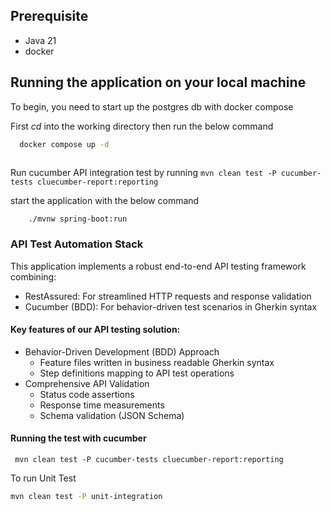 ## Prerequisite
  - Java 21
  - docker

## Running the application on your local machine

To begin, you need to start up the postgres db with docker compose

First *cd* into the working directory then run the below command
```bash
  docker compose up -d
  
 ```

Run cucumber API integration test by running 
``` mvn clean test -P cucumber-tests cluecumber-report:reporting  ```


start the application with the below command
```shell
    ./mvnw spring-boot:run
```

### API Test Automation Stack
This application implements a robust end-to-end API testing framework combining:

- RestAssured: For streamlined HTTP requests and response validation
- Cucumber (BDD): For behavior-driven test scenarios in Gherkin syntax

#### Key features of our API testing solution:

- Behavior-Driven Development (BDD) Approach
    - Feature files written in business readable Gherkin syntax
    - Step definitions mapping to API test operations
- Comprehensive API Validation
    - Status code assertions
    - Response time measurements
    - Schema validation (JSON Schema)


#### Running the test with cucumber

```  mvn clean test -P cucumber-tests cluecumber-report:reporting  ```


To run Unit Test
```bash
mvn clean test -P unit-integration
```

